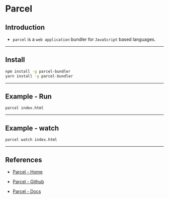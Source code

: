 # Parcel

## Introduction

* `parcel` is a `web application` bundler for `JavaScript` based languages.

---

## Install

```bash
npm install -g parcel-bundler
yarn install -g parcel-bundler
```

--- 

## Example - Run

```
parcel index.html
```

--- 

## Example - watch

```
parcel watch index.html
```

---

## References

* [Parcel - Home](https://parceljs.org/)

* [Parcel - Github](https://github.com/parcel-bundler/parcel)

* [Parcel - Docs](https://parceljs.org/getting_started.html)